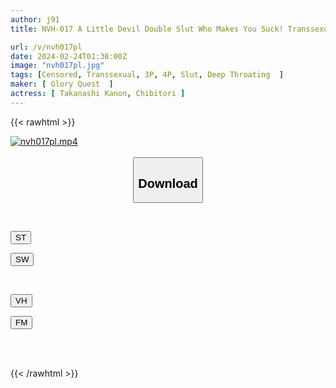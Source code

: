```yaml
---
author: j91
title: NVH-017 A Little Devil Double Slut Who Makes You Suck! Transsexual Reverse Deep Throat Intercourse ♂ Chibitori/Kotori Yukane

url: /v/nvh017pl
date: 2024-02-24T01:30:00Z
image: "nvh017pl.jpg"
tags: [Censored, Transsexual, 3P, 4P, Slut, Deep Throating	]
maker: [ Glory Quest  ]
actress: [ Takanashi Kanon, Chibitori ]
---
```



{{< rawhtml >}}

<div class="video" data-videoid="jW92jr1pYrfzBg0">
    <a href="javascript:;">
        <img src="/v/nvh017pl/nvh017pl.jpg" width="WIDTH" height="HEIGHT" alt="nvh017pl.mp4" loading="lazy">
    </a>
</div>

<script type="text/javascript" src="https://j91.asia/asset/on-demand-st.js"></script>

<br>
  <link rel="stylesheet" href="https://j91.asia/asset/bs5.css">
  
  <center>
  <button class="btn btn-primary" type="button" data-bs-toggle="collapse" data-bs-target=".multi-collapse" aria-expanded="false" aria-controls="multiCollapseExample1 multiCollapseExample2"><h2>Download</h2></button></center>
</p>
<div class="row">
  <div class="col">
    <div class="collapse multi-collapse" id="multiCollapseExample1">
      <div class="card card-body">
	      	      <br>
<div class="buttons">  
<p><a href="https://streamtape.to/v/jW92jr1pYrfzBg0" target="_blank"><button class="btn-hover color-3"><i class="fa fa-download"></i> ST</button></a></p>
<p><a href="https://cdnwish.com/z7b0vs6uja1i" target="_blank"><button class="btn-hover color-2"><i class="fa fa-download"></i> SW</button></a></p></div>
    </div>
  </div>
</div>
  <div class="col">
    <div class="collapse multi-collapse" id="multiCollapseExample2">
      <div class="card card-body">
	      <br>
<div class="buttons">
<p><a href="https://vidhidepro.com/f/6g1fqu8bb54y"><button class="btn-hover color-9"><i class="fa fa-download"></i> VH</button></a></p>
<p><a href="https://filemoon.sx/d/36bldi3rro6y"><button class="btn-hover color-8"><i class="fa fa-download"></i> FM</button></a></p></div>
<br><br>
      </div>
    </div>
  </div>
</div>

{{< /rawhtml >}}